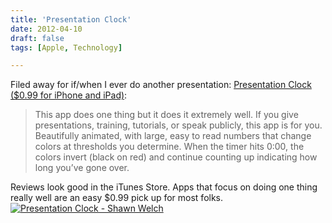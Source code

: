 ```yaml
---
title: 'Presentation Clock'
date: 2012-04-10
draft: false
tags: [Apple, Technology]

---
```


Filed away for if/when I ever do another presentation: [Presentation Clock ($0.99 for iPhone and iPad)](http://click.linksynergy.com/fs-bin/stat?id=6PFrOqNV4B8&offerid=146261&type=3&subid=0&tmpid=1826&RD_PARM1=http%253A%252F%252Fitunes.apple.com%252Fca%252Fapp%252Fpresentation-clock%252Fid391324914%253Fmt%253D8%2526uo%253D4%2526partnerId%253D30):

> This app does one thing but it does it extremely well. If you give presentations, training, tutorials, or speak publicly, this app is for you. Beautifully animated, with large, easy to read numbers that change colors at thresholds you determine. When the timer hits 0:00, the colors invert (black on red) and continue counting up indicating how long you’ve gone over.

Reviews look good in the iTunes Store. Apps that focus on doing one thing really well are an easy $0.99 pick up for most folks. [![Presentation Clock - Shawn Welch](http://r.mzstatic.com/images/web/linkmaker/badge_appstore-lrg.gif)](http://click.linksynergy.com/fs-bin/stat?id=6PFrOqNV4B8&offerid=146261&type=3&subid=0&tmpid=1826&RD_PARM1=http%253A%252F%252Fitunes.apple.com%252Fca%252Fapp%252Fpresentation-clock%252Fid391324914%253Fmt%253D8%2526uo%253D4%2526partnerId%253D30)
